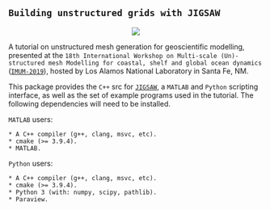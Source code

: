 ## `Building unstructured grids with JIGSAW`

<p align="center">
  <img src = "../master/banner.jpg">
</p>

A tutorial on unstructured mesh generation for geoscientific modelling, presented at the `18th International Workshop on Multi-scale (Un)-structured mesh Modelling for coastal, shelf and global ocean dynamics` (<a href="http://www.cvent.com/events/international-workshop-on-multi-scale-un-structured-mesh-numerical-modeling-for-coastal-shelf-and-gl/event-summary-d24248221240427887bbbeebea0aae76.aspx">`IMUM-2019`</a>), hosted by Los Alamos National Laboratory in Santa Fe, NM. 

This package provides the `C++` src for <a href="https://github.com/dengwirda/jigsaw">`JIGSAW`</a>, a `MATLAB` and `Python` scripting interface, as well as the set of example programs used in the tutorial. The following dependencies will need to be installed.

`MATLAB` users:

    * A C++ compiler (g++, clang, msvc, etc).
    * cmake (>= 3.9.4).
    * MATLAB.

`Python` users:

    * A C++ compiler (g++, clang, msvc, etc).
    * cmake (>= 3.9.4).
    * Python 3 (with: numpy, scipy, pathlib).
    * Paraview.



